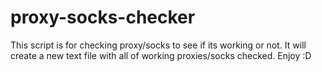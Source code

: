 # proxy-socks-checker
This script is for checking proxy/socks to see if its working or not. It will create a new text file with all of working proxies/socks checked. Enjoy :D
